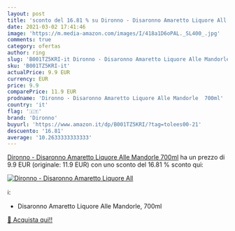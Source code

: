 ```yaml
---
layout: post
title: 'sconto del 16.81 % su Dironno - Disaronno Amaretto Liquore All  '
date: 2021-03-02 17:41:46
image: 'https://m.media-amazon.com/images/I/418a1D6oPAL._SL400_.jpg'
comments: true
category: ofertas
author: ring
slug: 'B001TZ5KRI-it Dironno - Disaronno Amaretto Liquore Alle Mandorle 700ml'
sku: 'B001TZ5KRI-it'
actualPrice: 9.9 EUR
currency: EUR
price: 9.9
comparePrice: 11.9 EUR
prodname: 'Dironno - Disaronno Amaretto Liquore Alle Mandorle  700ml'
country: 'it'
flag: '🇮🇹'
brand: 'Dironno'
buyurl: 'https://www.amazon.it/dp/B001TZ5KRI/?tag=tolees00-21'
descuento: '16.81'
average: '10.2633333333333'
---
```


[Dironno - Disaronno Amaretto Liquore Alle Mandorle  700ml](https://www.amazon.it/dp/B001TZ5KRI/?tag=tolees00-21) ha un prezzo di 9.9 EUR (originale: 11.9 EUR) con uno sconto del 16.81 % sconto qui:

[![Dironno - Disaronno Amaretto Liquore All](https://m.media-amazon.com/images/I/418a1D6oPAL._SL400_.jpg)](https://www.amazon.it/dp/B001TZ5KRI/?tag=tolees00-21)

ℹ️:

- Disaronno Amaretto Liquore Alle Mandorle, 700ml

[🛒 Acquista qui!!](https://www.amazon.it/dp/B001TZ5KRI/?tag=tolees00-21)
